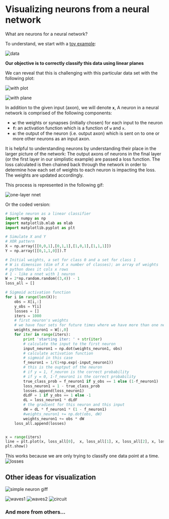 # Visualizing neurons from a neural network

What are neurons for a neural network?

To understand, we start with a [toy example][1]:

![data](sketches/images/data.png)

**Our objective is to correctly classify this data using linear planes**

We can reveal that this is challenging with this particular data set with the following plot:

![with plot](sketches/images/data_plot.png)

![with plane](sketches/images/plane.JPG)

In addition to the given input (axon), we will denote **`x`**, A neuron in a neural network is comprised of the following components:

* **`w`:** the weights or synapses (initially chosen) for each input to the neuron
* **`f`:** an activation function which is a function of `w` and `x`.
* **`o`:** the output of the neuron (i.e. output axon) which is sent on to one or more other neurons as an input axon.

It is helpful to understanding neurons by understanding their place in the larger picture of the network: The output axons of neurons in the final layer (or the first layer in our simplistic example) are passed a loss function. The loss calculated is then chained back through the network in order to determine how each set of weights to each neuron is impacting the loss. The weights are updated accordingly.

This process is represented in the following gif:

![one-layer nnet](sketches/output_xCrmbs.gif)

Or the coded version:

```python
# Single neuron as a linear classifier
import numpy as np
import matplotlib.mlab as mlab
import matplotlib.pyplot as plt

# Simulate X and Y
# XOR pattern
X = np.array([[0,0,1],[0,1,1],[1,0,1],[1,1,1]])
Y = np.array([[0,1,1,0]]).T

# Initial weights, a set for class 0 and a set for class 1
# W is dimension (dim of X x number of classes); an array of weights
# python does it cols x rows
# 1 - like a nnet with 1 neuron
W = 2*np.random.random((3,4)) - 1
loss_all = []

# Sigmoid activation function
for i in range(len(X)):
    obs = X[i,:]
    y_obs = Y[i]
    losses = []
    iters = 1000
    # first neuron's weights
    # we have four sets for future times where we have more than one neuron
    weights_neuron1 = W[:,0]
    for iter in range(iters):
        print 'starting iter: ' + str(iter)
        # calculate the input to the first neuron
        input_neuron1 = np.dot(weights_neuron1, obs) 
        # calculate activation function
        # sigmoid in this case
        f_neuron1 = 1/(1+np.exp(-input_neuron1))
        # this is the ouptput of the neuron
        # if y = 1, f_neuron is the correct probability
        # if y = 0, 1-f_neuron1 is the correct probability
        true_class_prob = f_neuron1 if y_obs == 1 else (1-f_neuron1)
        loss_neuron1 = 1 - true_class_prob
        losses.append(loss_neuron1)
        dLdF = 1 if y_obs == 1 else -1
        dL = loss_neuron1 * dLdF
        # the gradient for this neuron and this input
        dW = dL * f_neuron1 * (1 - f_neuron1)
        #weights_neuron1 += np.dot(obs, dW)
        weights_neuron1 += obs * dW
    loss_all.append(losses)


x = range(iters)
line = plt.plot(x, loss_all[0],  x, loss_all[1], x, loss_all[2], x, loss_all[3], linewidth=2)
plt.show()
```

This works because we are only trying to classify one data point at a time.
![losses](sketches/images/figure_1.png)

## Other ideas for visualization

![simple neuron giff](sketches/output_laxktO.gif)

![waves1](sketches/images/waves1.png)
![waves2](sketches/images/waves2.png)
![circuit](sketches/images/circuit.png)

### And more from others...

[1]: http://cs231n.github.io/neural-networks-1/
